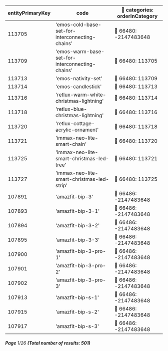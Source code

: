 | entityPrimaryKey | code                                            | 🔗 categories: orderInCategory |
| ---------------- | ----------------------------------------------- | ------------------------------ |
| 113705           | 'emos-cold-base-set-for-interconnecting-chains' | 🔗 66480: -2147483648          |
| 113709           | 'emos-warm-base-set-for-interconnecting-chains' | 🔗 66480: 113705               |
| 113713           | 'emos-nativity-set'                             | 🔗 66480: 113709               |
| 113714           | 'emos-candlestick'                              | 🔗 66480: 113713               |
| 113716           | 'retlux-warm-white-christmas-lightning'         | 🔗 66480: 113714               |
| 113718           | 'retlux-blue-christmas-lightning'               | 🔗 66480: 113716               |
| 113720           | 'retlux-cottage-acrylic-ornament'               | 🔗 66480: 113718               |
| 113721           | 'immax-neo-lite-smart-chain'                    | 🔗 66480: 113720               |
| 113725           | 'immax-neo-lite-smart-christmas-led-tree'       | 🔗 66480: 113721               |
| 113727           | 'immax-neo-lite-smart-christmas-led-strip'      | 🔗 66480: 113725               |
| 107891           | 'amazfit-bip-3'                                 | 🔗 66486: -2147483648          |
| 107893           | 'amazfit-bip-3-1'                               | 🔗 66486: -2147483648          |
| 107894           | 'amazfit-bip-3-2'                               | 🔗 66486: -2147483648          |
| 107895           | 'amazfit-bip-3-3'                               | 🔗 66486: -2147483648          |
| 107900           | 'amazfit-bip-3-pro-1'                           | 🔗 66486: -2147483648          |
| 107901           | 'amazfit-bip-3-pro-2'                           | 🔗 66486: -2147483648          |
| 107902           | 'amazfit-bip-3-pro-3'                           | 🔗 66486: -2147483648          |
| 107913           | 'amazfit-bip-s-1'                               | 🔗 66486: -2147483648          |
| 107915           | 'amazfit-bip-s-2'                               | 🔗 66486: -2147483648          |
| 107917           | 'amazfit-bip-s-3'                               | 🔗 66486: -2147483648          |

###### **Page** 1/26 **(Total number of results: 501)**